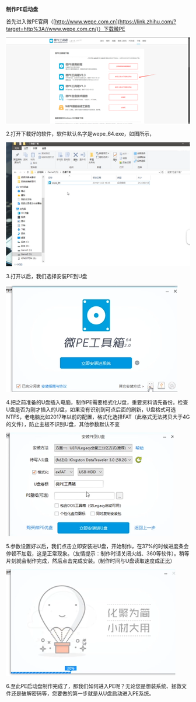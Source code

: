 **制作****PE****启动盘**

首先进入微PE官网（[http://www.wepe.com.cn](https://link.zhihu.com/?target=http%3A//www.wepe.com.cn/)）下载微PE

![img](./assets/新PE下载.png)

   2.打开下载好的软件，软件默认名字是wepe_64.exe，如图所示，

![img](./assets/微PE截图2.jpg)

   3.打开以后，我们选择安装PE到U盘

![img](./assets/微PE截图3.jpg)

​    4.把之前准备的U盘插入电脑，制作PE需要格式化U盘，重要资料请先备份。检查U盘是否为刚才插入的U盘，如果没有识别到可点后面的刷新，U盘格式可选NTFS，老电脑比如2017年以前的配置，格式化选择FAT（此格式无法拷贝大于4G的文件），防止主板不识别U盘，其他参数默认不变

![img](./assets/微PE截图4.jpg)

​      5.参数设置好以后，我们点击立即安装进U盘，开始制作，在37%的时候进度条会停顿不加载，这是正常现象。（友情提示：制作时请关闭火绒、360等软件）。稍等片刻就会制作完成，然后点击完成安装。(制作时间与U盘读取速度成正比）

![img](./assets/微PE截图5.png)

​      6.至此PE启动盘制作完成了，那我们如何进入PE呢？无论您是想装系统、拯救文件还是破解密码等，您要做的第一步就是从U盘启动进入PE系统。
